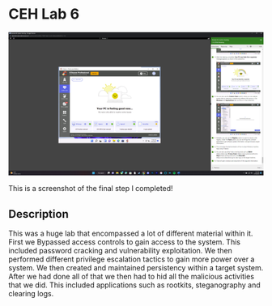 <h1>CEH Lab 6</h1>


![Image Alt](https://github.com/DannyRRios/CEH-Lab-6/blob/cb36378fb21cd3a23dc476b8aceccc4ac5ba17ed/Lab6-1.png)

This is a screenshot of the final step I completed! 

<h2>Description</h2>
This was a huge lab that encompassed a lot of different material within it. First we Bypassed access controls to gain access to the system. This included password cracking and vulnerability exploitation. We then performed different privilege escalation tactics to gain more power over a system. We then created and maintained persistency within a target system. After we had done all of that we then had to hid all the malicious activities that we did. This included applications such as rootkits, steganography and clearing logs.
<br />
